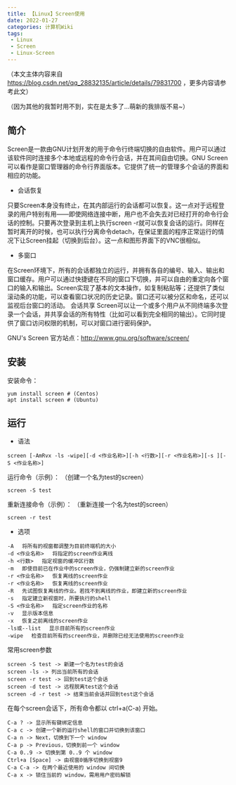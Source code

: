 ```yaml
---
title: 【Linux】Screen使用
date: 2022-01-27
categories: 计算机Wiki
tags: 
 - Linux
 - Screen
 - Linux-Screen
---
```

（本文主体内容来自 https://blog.csdn.net/qq_28832135/article/details/79831700 ，更多内容请参考此文）

（因为其他的我暂时用不到，实在是太多了...萌新的我排版不易~）




## 简介
Screen是一款由GNU计划开发的用于命令行终端切换的自由软件。用户可以通过该软件同时连接多个本地或远程的命令行会话，并在其间自由切换。GNU Screen可以看作是窗口管理器的命令行界面版本。它提供了统一的管理多个会话的界面和相应的功能。


- 会话恢复

只要Screen本身没有终止，在其内部运行的会话都可以恢复。这一点对于远程登录的用户特别有用——即使网络连接中断，用户也不会失去对已经打开的命令行会话的控制。只要再次登录到主机上执行screen -r就可以恢复会话的运行。同样在暂时离开的时候，也可以执行分离命令detach，在保证里面的程序正常运行的情况下让Screen挂起（切换到后台）。这一点和图形界面下的VNC很相似。


- 多窗口

在Screen环境下，所有的会话都独立的运行，并拥有各自的编号、输入、输出和窗口缓存。用户可以通过快捷键在不同的窗口下切换，并可以自由的重定向各个窗口的输入和输出。Screen实现了基本的文本操作，如复制粘贴等；还提供了类似滚动条的功能，可以查看窗口状况的历史记录。窗口还可以被分区和命名，还可以监视后台窗口的活动。 会话共享 Screen可以让一个或多个用户从不同终端多次登录一个会话，并共享会话的所有特性（比如可以看到完全相同的输出）。它同时提供了窗口访问权限的机制，可以对窗口进行密码保护。


GNU's Screen 官方站点：http://www.gnu.org/software/screen/




## 安装
安装命令：

```Shell
yum install screen # (Centos)
apt install screen # (Ubuntu)
```




## 运行
- 语法

```Shell
screen [-AmRvx -ls -wipe][-d <作业名称>][-h <行数>][-r <作业名称>][-s ][-S <作业名称>]
```

运行命令（示例）：
（创建一个名为test的screen）
```Shell
screen -S test
```

重新连接命令（示例）：
（重新连接一个名为test的screen）
```Shell
screen -r test
```

- 选项

```
-A 　将所有的视窗都调整为目前终端机的大小
-d <作业名称> 　将指定的screen作业离线
-h <行数> 　指定视窗的缓冲区行数
-m 　即使目前已在作业中的screen作业，仍强制建立新的screen作业
-r <作业名称> 　恢复离线的screen作业
-r <作业名称> 　恢复离线的screen作业
-R 　先试图恢复离线的作业。若找不到离线的作业，即建立新的screen作业
-s 　指定建立新视窗时，所要执行的shell
-S <作业名称> 　指定screen作业的名称
-v 　显示版本信息
-x 　恢复之前离线的screen作业
-ls或--list 　显示目前所有的screen作业
-wipe 　检查目前所有的screen作业，并删除已经无法使用的screen作业
```


常用screen参数
```Shell
screen -S test -> 新建一个名为test的会话
screen -ls -> 列出当前所有的会话
screen -r test -> 回到test这个会话
screen -d test -> 远程脱离test这个会话
screen -d -r test -> 结束当前会话并回到test这个会话
```



在每个screen会话下，所有命令都以 ctrl+a(C-a) 开始。

```
C-a ? -> 显示所有键绑定信息
C-a c -> 创建一个新的运行shell的窗口并切换到该窗口
C-a n -> Next，切换到下一个 window
C-a p -> Previous，切换到前一个 window
C-a 0..9 -> 切换到第 0..9 个 window
Ctrl+a [Space] -> 由视窗0循序切换到视窗9
C-a C-a -> 在两个最近使用的 window 间切换
C-a x -> 锁住当前的 window，需用用户密码解锁
```